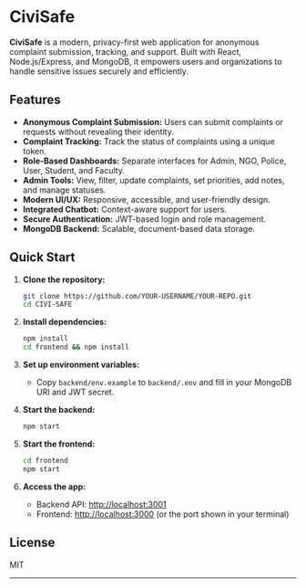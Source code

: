 # CiviSafe

**CiviSafe** is a modern, privacy-first web application for anonymous complaint submission, tracking, and support. Built with React, Node.js/Express, and MongoDB, it empowers users and organizations to handle sensitive issues securely and efficiently.

## Features

- **Anonymous Complaint Submission:** Users can submit complaints or requests without revealing their identity.
- **Complaint Tracking:** Track the status of complaints using a unique token.
- **Role-Based Dashboards:** Separate interfaces for Admin, NGO, Police, User, Student, and Faculty.
- **Admin Tools:** View, filter, update complaints, set priorities, add notes, and manage statuses.
- **Modern UI/UX:** Responsive, accessible, and user-friendly design.
- **Integrated Chatbot:** Context-aware support for users.
- **Secure Authentication:** JWT-based login and role management.
- **MongoDB Backend:** Scalable, document-based data storage.

## Quick Start

1. **Clone the repository:**
   ```sh
   git clone https://github.com/YOUR-USERNAME/YOUR-REPO.git
   cd CIVI-SAFE
   ```

2. **Install dependencies:**
   ```sh
   npm install
   cd frontend && npm install
   ```

3. **Set up environment variables:**
   - Copy `backend/env.example` to `backend/.env` and fill in your MongoDB URI and JWT secret.

4. **Start the backend:**
   ```sh
   npm start
   ```

5. **Start the frontend:**
   ```sh
   cd frontend
   npm start
   ```

6. **Access the app:**
   - Backend API: [http://localhost:3001](http://localhost:3001)
   - Frontend: [http://localhost:3000](http://localhost:3000) (or the port shown in your terminal)

## License

MIT

---
